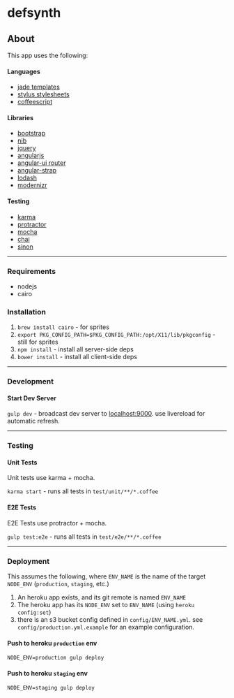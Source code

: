 # defsynth

## About

This app uses the following:

#### Languages
* [jade templates](http://jade-lang.com/)
* [stylus stylesheets](http://learnboost.github.io/stylus/)
* [coffeescript](http://coffeescript.org/)

#### Libraries
* [bootstrap](http://getbootstrap.com/)
* [nib](http://visionmedia.github.io/nib/)
* [jquery](http://jquery.com/)
* [angularjs](http://angularjs.org/)
* [angular-ui router](https://github.com/angular-ui/ui-router)
* [angular-strap](http://mgcrea.github.io/angular-strap/)
* [lodash](http://lodash.com/docs)
* [modernizr](http://modernizr.com/)


#### Testing
* [karma](http://karma-runner.github.io/0.12/index.html)
* [protractor](https://github.com/angular/protractor)
* [mocha](http://mochajs.org/)
* [chai](http://chaijs.com/guide/installation/)
* [sinon](http://sinonjs.org/)

---

### Requirements
* nodejs
* cairo

### Installation
1. `brew install cairo` - for sprites
1. `export PKG_CONFIG_PATH=$PKG_CONFIG_PATH:/opt/X11/lib/pkgconfig` - still for sprites
1. `npm install` - install all server-side deps
1. `bower install` - install all client-side deps

---

### Development

#### Start Dev Server
`gulp dev` - broadcast dev server to [localhost:9000](http://localhost:9000). use livereload for automatic refresh.

---

### Testing

#### Unit Tests

Unit tests use karma + mocha.

`karma start` - runs all tests in `test/unit/**/*.coffee`

#### E2E Tests

E2E Tests use protractor + mocha.

`gulp test:e2e` - runs all tests in `test/e2e/**/*.coffee`

---

### Deployment

This assumes the following, where `ENV_NAME` is the name of the target `NODE_ENV` (`production`, `staging`, etc.)

1. An heroku app exists, and its git remote is named `ENV_NAME`
1. The heroku app has its `NODE_ENV` set to `ENV_NAME` (using `heroku config:set`)
1. there is an s3 bucket config defined in `config/ENV_NAME.yml`. see `config/production.yml.example` for an example configuration.

#### Push to heroku `production` env

`NODE_ENV=production gulp deploy`

#### Push to heroku `staging` env

`NODE_ENV=staging gulp deploy`
